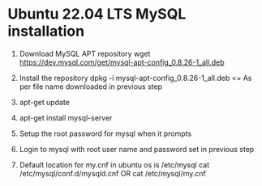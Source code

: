 # Ubuntu 22.04 LTS MySQL installation

1. Download MySQL APT repository
        wget https://dev.mysql.com/get/mysql-apt-config_0.8.26-1_all.deb

2. Install the repository
        dpkg -i mysql-apt-config_0.8.26-1_all.deb   <= As per file name downloaded in previous step

3. apt-get update

4. apt-get install mysql-server

5. Setup the root password for mysql when it prompts

6. Login to mysql with root user name and password set in previous step

7. Default location for my.cnf in ubuntu os is /etc/mysql
        cat /etc/mysql/conf.d/mysqld.cnf OR
        cat /etc/mysql/my.cnf





